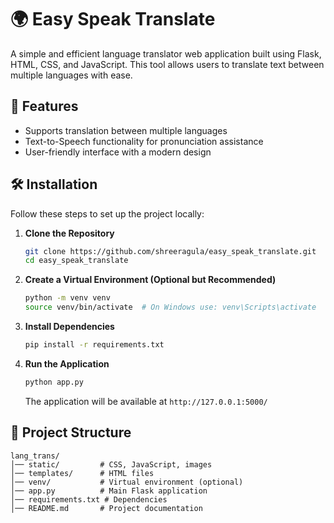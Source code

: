 # 🌍 Easy Speak Translate

A simple and efficient language translator web application built using Flask, HTML, CSS, and JavaScript. This tool allows users to translate text between multiple languages with ease.

## 🚀 Features

- Supports translation between multiple languages
- Text-to-Speech functionality for pronunciation assistance
- User-friendly interface with a modern design

## 🛠️ Installation

Follow these steps to set up the project locally:

1. **Clone the Repository**
   ```bash
   git clone https://github.com/shreeragula/easy_speak_translate.git
   cd easy_speak_translate
   ```

2. **Create a Virtual Environment (Optional but Recommended)**
   ```bash
   python -m venv venv
   source venv/bin/activate  # On Windows use: venv\Scripts\activate
   ```

3. **Install Dependencies**
   ```bash
   pip install -r requirements.txt
   ```

4. **Run the Application**
   ```bash
   python app.py
   ```
   The application will be available at `http://127.0.0.1:5000/`

## 📂 Project Structure
```
lang_trans/
│── static/         # CSS, JavaScript, images
│── templates/      # HTML files
│── venv/           # Virtual environment (optional)
│── app.py          # Main Flask application
│── requirements.txt # Dependencies
│── README.md       # Project documentation
```



